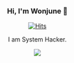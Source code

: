 <div align="center">

### Hi, I'm Wonjune 👋

[![Hits](https://hits.seeyoufarm.com/api/count/incr/badge.svg?url=https%3A%2F%2Fgithub.com%2Fone3147&count_bg=%2379C83D&title_bg=%23555555&icon=&icon_color=%23E7E7E7&title=hits&edge_flat=false)](https://hits.seeyoufarm.com)

I am System Hacker.
  
 <p><a href="http://mazassumnida.wtf/api/v2/generate_badge?boj=dwj0306">
 <img src="http://mazassumnida.wtf/api/mini/generate_badge?boj=dwj0306"/></a></p>
